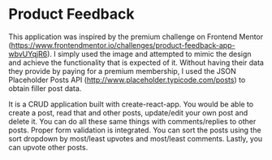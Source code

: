 # Product Feedback
This application was inspired by the premium challenge on Frontend Mentor (https://www.frontendmentor.io/challenges/product-feedback-app-wbvUYqjR6). I simply used the image and attempted to mimic the design and achieve the functionality that is expected of it. Without having their data they provide by paying for a premium membership, I used the JSON Placeholder Posts API (http://www.placeholder.typicode.com/posts) to obtain filler post data.

It is a CRUD application built with create-react-app. You would be able to create a post, read that and other posts, update/edit your own post and delete it. You can do all these same things with comments/replies to other posts. Proper form validation is integrated. You can sort the posts using the sort dropdown by most/least upvotes and most/least comments. Lastly, you can upvote other posts.
